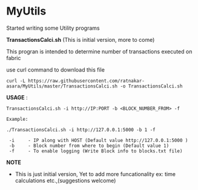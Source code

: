 # MyUtils

Started writing some Utility programs

**TransactionsCalci.sh**  (This is initial version, more to come)

This progran is intended to determine number of transactions executed on fabric

use curl command to download this file

```
curl -L https://raw.githubusercontent.com/ratnakar-asara/MyUtils/master/TransactionsCalci.sh -o TransactionsCalci.sh
```

__USAGE__ :
```
TransactionsCalci.sh -i http://IP:PORT -b <BLOCK_NUMBER_FROM> -f

Example: 

./TransactionsCalci.sh -i http://127.0.0.1:5000 -b 1 -f

 -i	    - IP along with HOST (Default value http://127.0.0.1:5000 )
 -b 	- Block number from where to begin (Default value 1)
 -f 	- To enable logging (Write Block info to blocks.txt file)
```

**NOTE**
- This is just initial version, Yet to add more funcationality ex: time calculations etc.,(suggestions welcome)
